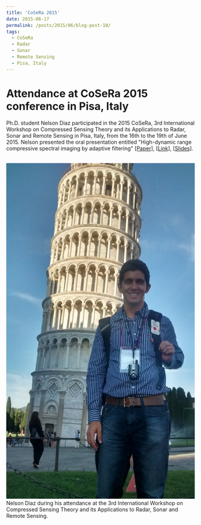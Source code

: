 ```yaml
---
title: 'CoSeRa 2015'
date: 2015-06-17
permalink: /posts/2015/06/blog-post-10/
tags:
  - CoSeRa
  - Radar
  - Sonar
  - Remote Sensing
  - Pisa, Italy
---
```


Attendance at CoSeRa 2015 conference in Pisa, Italy
======

Ph.D. student Nelson Diaz participated in the 2015 CoSeRa, 3rd International Workshop on Compressed Sensing Theory and its Applications to Radar, Sonar and Remote Sensing in Pisa, Italy, from the 16th to the 19th of June 2015. Nelson presented the oral presentation entitled "High-dynamic range compressive spectral imaging by adaptive filtering" [[Paper]](https://nelson10.github.io/files/Conference04.pdf), [[Link]](https://www.spiedigitallibrary.org/conference-proceedings-of-spie/9860/98600A/Adaptive-uniform-grayscale-coded-aperture-design-for-high-dynamic-range/10.1117/12.2224378.short?SSO=1&tab=ArticleLinkCited), [[Slides]](https://nelson10.github.io/files/slides04.pdf).

<br/><img src='/images/cosera2015.jpg'>
Nelson Diaz during his attendance at the 3rd International Workshop on Compressed Sensing Theory and its Applications to Radar, Sonar and Remote Sensing.
